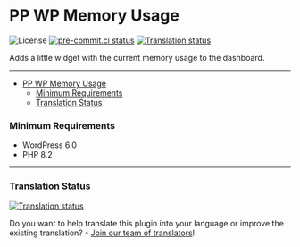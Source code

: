 # PP WP Memory Usage<a name="pp-wp-memory-usage"></a>

![License](https://img.shields.io/badge/license-GPLv3-green "License")
[![pre-commit.ci status](https://results.pre-commit.ci/badge/github/ppfeufer/pp-wp-memory-usage/master.svg)](https://results.pre-commit.ci/latest/github/ppfeufer/pp-wp-memory-usage/master)
[![Translation status](https://weblate.ppfeufer.de/widget/wordpress-plugins/pp-wp-memory-usage/svg-badge.svg)](https://weblate.ppfeufer.de/engage/wordpress-plugins/)

Adds a little widget with the current memory usage to the dashboard.

______________________________________________________________________

<!-- mdformat-toc start --slug=github --maxlevel=6 --minlevel=1 -->

- [PP WP Memory Usage](#pp-wp-memory-usage)
  - [Minimum Requirements](#minimum-requirements)
  - [Translation Status](#translation-status)

<!-- mdformat-toc end -->

### Minimum Requirements<a name="minimum-requirements"></a>

- WordPress 6.0
- PHP 8.2

______________________________________________________________________

### Translation Status<a name="translation-status"></a>

[![Translation status](https://weblate.ppfeufer.de/widget/wordpress-plugins/pp-wp-memory-usage/multi-auto.svg)](https://weblate.ppfeufer.de/engage/wordpress-plugins/)

Do you want to help translate this plugin into your language or improve the existing
translation? - [Join our team of translators][weblate engage]!

<!-- Links -->

[weblate engage]: https://weblate.ppfeufer.de/engage/wordpress-plugins/ "Weblate Translations"
